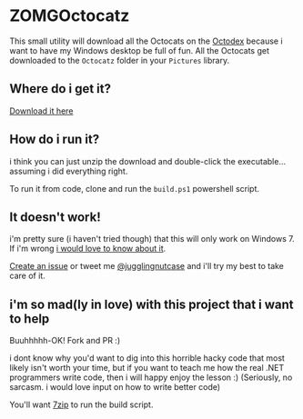 ZOMGOctocatz
============

This small utility will download all the Octocats on the [Octodex](http://octodex.github.com) because i want to have my Windows desktop be full of fun. All the Octocats get downloaded to the `Octocatz` folder in your `Pictures` library.

## Where do i get it?

[Download it here](https://github.com/downloads/jugglingnutcase/ZOMGOctocatz/ZOMGOctocatz.zip)

## How do i run it?

i think you can just unzip the download and double-click the executable... assuming i did everything right.

To run it from code, clone and run the `build.ps1` powershell script.

## It doesn't work!

i'm pretty sure (i haven't tried though) that this will only work on Windows 7. If i'm wrong [i would love to know about it](http://twitter.com/jugglingnutcase).

[Create an issue](https://github.com/jugglingnutcase/ZOMGOctocatz/issues) or tweet me [@jugglingnutcase](http://twitter.com/jugglingnutcase) and i'll try my best to take care of it.

## i'm so mad(ly in love) with this project that i want to help

Buuhhhhh-OK! Fork and PR :)

i dont know why you'd want to dig into this horrible hacky code that most likely isn't worth your time, but if you want to teach me how the real .NET programmers write code, then i will happy enjoy the lesson :) (Seriously, no sarcasm. i would love input on how to write better code)

You'll want [7zip](http://www.7-zip.org/) to run the build script.

